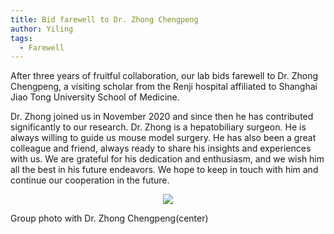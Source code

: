 ```yaml
---
title: Bid farewell to Dr. Zhong Chengpeng
author: Yiling
tags: 
  - Farewell
---
```


After three years of fruitful collaboration, our lab bids farewell to Dr. Zhong Chengpeng, a visiting scholar from the Renji hospital affiliated to Shanghai Jiao Tong University School of Medicine.

Dr. Zhong joined us in November 2020 and since then he has contributed significantly to our research. Dr. Zhong is a hepatobiliary surgeon. He is always willing to guide us mouse model surgery. He has also been a great colleague and friend, always ready to share his insights and experiences with us. We are grateful for his dedication and enthusiasm, and we wish him all the best in his future endeavors. We hope to keep in touch with him and continue our cooperation in the future.

<p align="center" width="50%">
    <img src="https://lh3.googleusercontent.com/pw/AIL4fc8HxRIogBWuzgmUzKSFLQaBczbaQkDaZdp_SkXHFNlYS0VTBq2X5oTQZlVV0lpsrHkVk1SuyvVfvroqUAtNjEwVY1wmqpHjaEjb0KVYkpNVfC02n8h0JrQTrP5p7uVQONRjaoZOtpfL9aaOdj5-HlWl=w1762-h1174-s-no">
    <figcaption>Group photo with Dr. Zhong Chengpeng(center)</figcaption>
</p>

